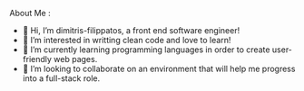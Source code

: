  About Me :
- 👋 Hi, I’m dimitris-filippatos, a front end software engineer!
- 👀 I’m interested in writting clean code and love to learn!
- 🌱 I’m currently learning programming languages in order to create user-friendly web pages.
- 💞️ I’m looking to collaborate on an environment that will help me progress into a full-stack role.


<!---
dimitris-filippatos/dimitris-filippatos is a ✨ special ✨ repository because its `README.md` (this file) appears on your GitHub profile.
You can click the Preview link to take a look at your changes.
--->
